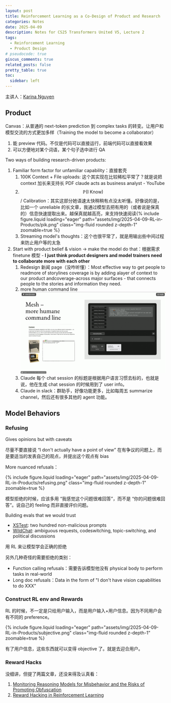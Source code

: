 ```yaml
---
layout: post
title: Reinforcement Learning as a Co-Design of Product and Research
categories: Notes
date: 2025-04-09
description: Notes for CS25 Transformers United V5, Lecture 2
tags:
  - Reinforcement Learning
  - Product Design
# pseudocode: true
giscus_comments: true
related_posts: false
pretty_table: true
toc:
  sidebar: left
---
```


主讲人：[Karina Nguyen](https://karinanguyen.com/)

## Product

Canvas：从普通的 next-token prediction 到 complex tasks 的转变。让用户和模型交流的方式更加多样（Training the model to become a collaborator）

1. 能 preview 代码。不仅是代码可以直接运行，前端代码可以直接看效果
2. 可以方便地对某个词语，某个句子选中进行 QA

Two ways of building research-driven products:

1. Familiar form factor for unfamiliar capability：直接套壳
   1. 100K Context + File uploads: 这个其实现在比较稀松平常了？就是说把 context 加长来支持长 PDF claude acts as business analyst - YouTube
   2. $$\mathbb{P}(\text{I Know})$$ / Calibration：其实这部分她语速太快稍稍有点没太听懂。好像说的是，比如一个 unreliable 的长文章，我通过模型去把有用的（或者说是保真的）信息快速提取出来。越保真就越高亮，来支持快速阅读{% include figure.liquid loading="eager" path="assets/img/2025-04-09-RL-in-Products/pik.png" class="img-fluid rounded z-depth-1" zoomable=true %}
   3. Streaming model's thoughts：这个也很平常了，就是用输出些中间过程来防止用户等的太急
2. Start with product belief & vision -> make the model do that：根据需求 finetune 模型 - **I just think product designers and model trainers need to collaborate more with each other**
   1. Redesign 新闻 page（没咋听懂）：Most effective way to get people to readmore of storylines coverage is by adding alayer of context to our product andcoverage-across major surfaces - that connects people to the stories and information they need.
   2. more human command line![](assets/img/2025-04-09-RL-in-Products/cmdline.png)
   3. Claude 每个 chat session 的标题是根据用户语言习惯去标的，也就是说，他在生成 chat session 的时候用到了 user info。
   4. Claude in slack：群助手，好像功能更多，比如每周五 summarize channel，然后还有很多其他的 agent 功能。

## Model Behaviors

### Refusing

Gives opinions but with caveats

尽量不要直接说 “I don't actually have a point of view” 在有争议的问题上，而是要适当的发表自己的观点，并提出这个观点有 bias

More nuanced refusals：

{% include figure.liquid loading="eager" path="assets/img/2025-04-09-RL-in-Products/refusing.png" class="img-fluid rounded z-depth-1" zoomable=true %}

模型拒绝的时候，应该多用 “我感觉这个问题很难回答”，而不是 “你的问题很难回答”。说自己的 feeling 而非直接评价问题。

Building evals that we would trust

- [XSTest](https://aclanthology.org/2024.naacl-long.301.pdf): two hundred non-malicious prompts
- [WildChat](https://huggingface.co/datasets/allenai/WildChat): ambiguous requests, codeswitching, topic-switching, and political discussions

用 RL 来让模型学会正确的拒绝

另外几种奇怪的需要拒绝的类别：

- Function calling refusals：需要告诉模型他没有 physical body to perform tasks in real-world
- Long doc refusals：Data in the form of "I don't have vision capabilities to do XXX"

### Construct RL env and Rewards

RL 的时候，不一定是只给用户输入，而是用户输入+用户信息。因为不同用户会有不同的 preference。

{% include figure.liquid loading="eager" path="assets/img/2025-04-09-RL-in-Products/subjective.png" class="img-fluid rounded z-depth-1" zoomable=true %}

有了用户信息，这些东西就可以变得 objective 了。就是去迎合用户。

### Reward Hacks

没细讲，但提了两篇文章，还没来得及认真看：

1. [Monitoring Reasoning Models for Misbehavior and the Risks of Promoting Obfuscation](https://arxiv.org/abs/2503.11926)
2. [Reward Hacking in Reinforcement Learning](https://lilianweng.github.io/posts/2024-11-28-reward-hacking/)
